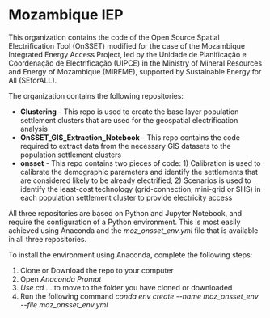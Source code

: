 # Mozambique IEP

This organization contains the code of the Open Source Spatial Electrification Tool (OnSSET) modified for the case of the Mozambique Integrated Energy Access Project, led by the Unidade de Planificação e Coordenação de Electrificação (UIPCE) in the Ministry of Mineral Resources and Energy of Mozambique (MIREME), supported by Sustainable Energy for All (SEforALL).



The organization contains the following repositories:



* **Clustering** - This repo is used to create the base layer population settlement clusters that are used for the geospatial electrification analysis
* **OnSSET\_GIS\_Extraction\_Notebook** - This repo contains the code required to extract data from the necessary GIS datasets to the population settlement clusters
* **onsset** - This repo contains two pieces of code: 1) Calibration is used to calibrate the demographic parameters and identify the settlements that are considered likely to be already electrified, 2) Scenarios is used to identify the least-cost technology (grid-connection, mini-grid or SHS) in each population settlement cluster to provide electricity access 



All three repositories are based on Python and Jupyter Notebook, and require the configuration of a Python environment. This is most easily achieved using Anaconda and the *moz\_onsset\_env.yml* file that is available in all three repositories. 

To install the environment using Anaconda, complete the following steps:

1. Clone or Download the repo to your computer
2. Open *Anaconda Prompt*
3. *Use cd* ... to move to the folder you have cloned or downloaded
4. Run the following command *conda env create --name moz\_onsset\_env --file moz\_onsset\_env.yml*
